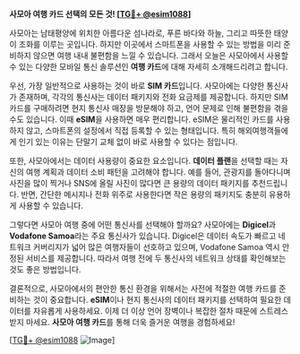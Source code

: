**사모아 여행 카드 선택의 모든 것! [[TG💪+ @esim1088](https://t.me/s/esim1088)]**

사모아는 남태평양에 위치한 아름다운 섬나라로, 푸른 바다와 하늘, 그리고 따뜻한 태양이 조화를 이루는 곳입니다. 하지만 이곳에서 스마트폰을 사용할 수 있는 방법을 미리 준비하지 않으면 여행 내내 불편함을 느낄 수 있습니다. 그래서 오늘은 사모아에서 사용할 수 있는 다양한 모바일 통신 솔루션인 **여행 카드**에 대해 자세히 소개해드리려고 합니다.

우선, 가장 일반적으로 사용하는 것이 바로 **SIM 카드**입니다. 사모아에는 다양한 통신사가 존재하며, 각각의 통신사는 데이터 패키지와 전화 요금제를 제공합니다. 하지만 SIM 카드를 구매하려면 현지 통신사 매장을 방문해야 하고, 언어 문제로 인해 불편함을 겪을 수도 있습니다. 이때 **eSIM**을 사용하면 매우 편리합니다. eSIM은 물리적인 카드를 사용하지 않고, 스마트폰의 설정에서 직접 등록할 수 있는 형태입니다. 특히 해외여행객들에게 인기 있는 이유는 단말기 교체 없이 바로 사용할 수 있다는 점입니다.

또한, 사모아에서는 데이터 사용량이 중요한 요소입니다. **데이터 플랜**을 선택할 때는 자신의 여행 계획과 데이터 소비 패턴을 고려해야 합니다. 예를 들어, 관광지를 돌아다니며 사진을 많이 찍거나 SNS에 올릴 사진이 많다면 큰 용량의 데이터 패키지를 추천드립니다. 반면, 간단한 메시지나 전화 위주로 사용한다면 작은 용량의 패키지도 충분히 유용하게 사용할 수 있습니다.

그렇다면 사모아 여행 중에 어떤 통신사를 선택해야 할까요? 사모아에는 **Digicel**과 **Vodafone Samoa**라는 주요 통신사가 있습니다. Digicel은 데이터 속도가 빠르고 네트워크 커버리지가 넓어 많은 여행자들이 선호하고 있으며, Vodafone Samoa 역시 안정된 서비스를 제공합니다. 따라서 여행 전에 두 통신사의 네트워크 상태를 확인해보는 것도 좋은 방법입니다.

결론적으로, 사모아에서의 편안한 통신 환경을 위해서는 사전에 적절한 여행 카드를 준비하는 것이 중요합니다. **eSIM**이나 현지 통신사의 데이터 패키지를 선택하여 필요한 데이터를 자유롭게 사용하세요. 이제 더 이상 언어 장벽이나 복잡한 절차 때문에 스트레스받지 마세요. **사모아 여행 카드**를 통해 더욱 즐거운 여행을 경험하세요!

[[TG💪+ @esim1088](https://t.me/s/esim1088) ![Image](https://i.postimg.cc/Y0z9fWf4/image.png)]